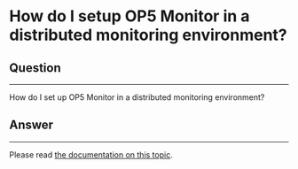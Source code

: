 # How do I setup OP5 Monitor in a distributed monitoring environment?

## Question

* * * * *

How do I set up OP5 Monitor in a distributed monitoring environment?

## Answer

* * * * *

Please read [the documentation on this topic](https://kb.op5.com/display/DOC/Distributed+Monitoring).

